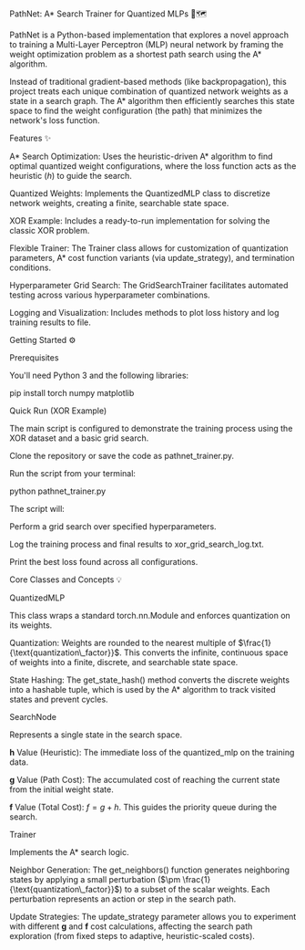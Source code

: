PathNet: A* Search Trainer for Quantized MLPs 🧠🗺️

PathNet is a Python-based implementation that explores a novel approach to training a Multi-Layer Perceptron (MLP) neural network by framing the weight optimization problem as a shortest path search using the A* algorithm.

Instead of traditional gradient-based methods (like backpropagation), this project treats each unique combination of quantized network weights as a state in a search graph. The A* algorithm then efficiently searches this state space to find the weight configuration (the path) that minimizes the network's loss function.

Features ✨

A* Search Optimization: Uses the heuristic-driven A* algorithm to find optimal quantized weight configurations, where the loss function acts as the heuristic ($h$) to guide the search.

Quantized Weights: Implements the QuantizedMLP class to discretize network weights, creating a finite, searchable state space.

XOR Example: Includes a ready-to-run implementation for solving the classic XOR problem.

Flexible Trainer: The Trainer class allows for customization of quantization parameters, A* cost function variants (via update_strategy), and termination conditions.

Hyperparameter Grid Search: The GridSearchTrainer facilitates automated testing across various hyperparameter combinations.

Logging and Visualization: Includes methods to plot loss history and log training results to file.

Getting Started ⚙️

Prerequisites

You'll need Python 3 and the following libraries:

pip install torch numpy matplotlib


Quick Run (XOR Example)

The main script is configured to demonstrate the training process using the XOR dataset and a basic grid search.

Clone the repository or save the code as pathnet_trainer.py.

Run the script from your terminal:

python pathnet_trainer.py


The script will:

Perform a grid search over specified hyperparameters.

Log the training process and final results to xor_grid_search_log.txt.

Print the best loss found across all configurations.

Core Classes and Concepts 💡

QuantizedMLP

This class wraps a standard torch.nn.Module and enforces quantization on its weights.

Quantization: Weights are rounded to the nearest multiple of $\frac{1}{\text{quantization\_factor}}$. This converts the infinite, continuous space of weights into a finite, discrete, and searchable state space.

State Hashing: The get_state_hash() method converts the discrete weights into a hashable tuple, which is used by the A* algorithm to track visited states and prevent cycles.

SearchNode

Represents a single state in the search space.

$\mathbf{h}$ Value (Heuristic): The immediate loss of the quantized_mlp on the training data.

$\mathbf{g}$ Value (Path Cost): The accumulated cost of reaching the current state from the initial weight state.

$\mathbf{f}$ Value (Total Cost): $f = g + h$. This guides the priority queue during the search.

Trainer

Implements the A* search logic.

Neighbor Generation: The get_neighbors() function generates neighboring states by applying a small perturbation ($\pm \frac{1}{\text{quantization\_factor}}$) to a subset of the scalar weights. Each perturbation represents an action or step in the search path.

Update Strategies: The update_strategy parameter allows you to experiment with different $\mathbf{g}$ and $\mathbf{f}$ cost calculations, affecting the search path exploration (from fixed steps to adaptive, heuristic-scaled costs).